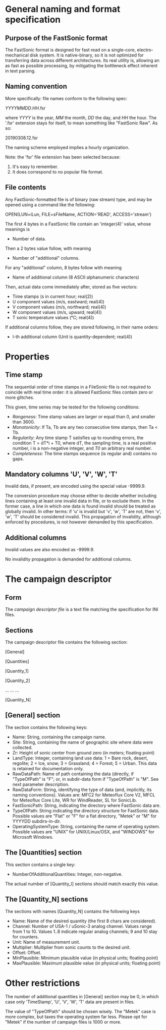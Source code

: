 # General naming and format specification

## Purpose of the FastSonic format

The FastSonic format is designed for fast read on a single-core, electro-mechanical disk system. It is native-binary, so it is not optimized for transferring data across different architectures. Its real utility is, allowing an as fast as possible processing, by mitigating the bottleneck effect inherent in text parsing.

## Naming convention

More specifically: file names conform to the following spec:

  _YYYYMMDD_._HH_.fsr
  
where _YYYY_ is the year, _MM_ the month, _DD_ the day, and _HH_ the hour. The '.fsr' extension stays for itself, to mean something like "FastSonic Raw". As so:

  20190308.12.fsr
  
The naming scheme employed implies a hourly organization.

Note: the 'fsr' file extension has been selected because:
1. It's easy to remember.
2. It does correspond to no popular file format.

## File contents

Any FastSonic-formatted file is of binary (raw stream) type, and may be opened using a command like the following:

  OPEN(LUN=iLun, FILE=sFileName, ACTION='READ', ACCESS='stream')

The first 4 bytes in a FastSonic file contain an 'integer(4)' value, whose meanings is

* Number of data.

Then a 2 bytes value follow, with meaning

* Number of "additional" columns.

For any "additional" column, 8 bytes follow with meaning

* Name of additional column (8 ASCII alphanumeric characters)

Then, actual data come immediately after, stored as five vectors:

* Time stamps (s in current hour; real(2))
* U component values (m/s, eastward; real(4))
* V component values (m/s, northward; real(4))
* W component values (m/s, upward; real(4))
* T sonic temperature values (°C; real(4))

If additional columns follow, they are stored following, in their name orders:

* I-th additional column (Unit is quantity-dependent; real(4))

# Properties

## Time stamp

The sequential order of time stamps in a FileSonic file is not required to coincide with real time order: it is allowed FastSonic files contain zero or more glitches.

This given, time series may be tested for the following conditions:
* _Rangeness_: Time stamp values are larger or equal than 0, and smaller than 3600.
* _Monotonicity_: If Ta, Tb are any two consecutive time stamps, then Ta < Tb.
* _Regularity_: Any time stamp T satisfies up to rounding errors, the condition T = dT*i + T0, where dT, the sampling time, is a real positive number, i is a non-negative integer, and _T0_ an arbitrary real number.
* _Completeness_: The time stamps sequence (is regular and) contains no gaps.

## Mandatory columns 'U', 'V', 'W', 'T'

Invalid data, if present, are encoded using the special value -9999.9.

The conversion procedure may choose either to decide whether including lines containing at least one invalid data in file, or to exclude them. In the former case, a line in which one data is found invalid should be treated as globally invalid. In other terms: if 'u' is invalid but 'v', 'w', 'T' are not, then 'v', 'w', 'T' should be considered invalid. This propagation of invalidity, although enforced by procedures, is not however demanded by this specification.

## Additional columns

Invalid values are also encoded as -9999.9.

No invalidity propagation is demanded for additional columns.

# The campaign descriptor

## Form

The _campaign descriptor file_ is a text file matching the specification for INI files.

## Sections

The campaign descriptor file contains the following section:

[General]

[Quantities]

[Quantity_1]

[Quantity_2]

...   ...   ...


[Quantity_N]

## [General] section

The section contains the following keys:

* Name: String, containing the campaign name.
* Site: String, containing the name of geographic site where data were collected.
* Zr: Height of sonic center from ground zero (in meters; floating point)
* LandType: Integer, containing land use data: 1 = Bare rock, desert, regolite; 2 = Ice, snow; 3 = Grassland; 4 = Forest; 5 = Urban. This data is retained for documentation only.
* RawDataPath: Name of path containing the data (directly, if "TypeOfPath" is "F"; or, in subdir-data form if "TypeOfPath" is "M". See next parameter description.
* RawDataForm: String, identifying the type of data (and, implicitly, its naming conventions). Values are: MFC2 for Meteoflux Core V2, MFCL for Meteoflux Core Lite, WR for WindReader, SL for SonicLib.
* FastSonicPath: String, indicating the directory where FastSonic data are.
* TypeOfPath: String indicating the directory structure for FastSonic data. Possible values are "Flat" or "F" for a flat directory, "Metek" or "M" for YYYYDD subdirs-in-dir.
* OperatingSystemType: String, containing the name of operating system. Possible values are "UNIX" for UNIX/Linux/OSX,
                                 and "WINDOWS" for Microsoft Windows.
                                 
## The [Quantities] section

This section contains a single key:

* NumberOfAdditionalQuantities: Integer, non-negative.

The actual number of [Quantity_I] sections should match exactly this value.

## The [Quantity_N] sections

The sections with names [Quantity_N] contains the following keys

* Name: Name of the desired quantity (the first 8 chars are considered).
* Channel: Number of USA-1 / uSonic-3 analog channel. Values range from 1 to 10. Values 1..8 indicate regular analog channels; 9 and 10 stay for counters.
* Unit: Name of measurement unit.
* Multiplier: Multiplier from sonic counts to the desired unit.
* Offset: Offset.
* MinPlausible: Minimum plausible value (in physical units; floating point)
* MaxPlausible: Maximum plausible value (in physical units; floating point)

# Other restrictions

The number of additional quantities in [General] section may be 0, in which case only 'TimeStamp', 'U', 'V', 'W', 'T' data are present in files.

The value of "TypeOfPath" should be chosen wisely. The "Metek" case is more complex, but taxes the operating system far less. Please opt for "Metek" if the number of campaign files is 1000 or more.
